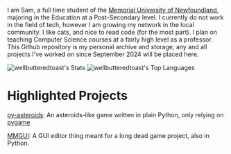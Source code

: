 I am Sam, a full time student of the [Memorial University of Newfoundland](https://mun.ca), majoring in the Education at a Post-Secondary level. I currently do not work in the field of tech, however I am growing my network in the local community. I like cats, and nice to read code (for the most part). I plan on teaching Computer Science courses at a fairly high level as a professor. This Github repository is my personal archive and storage, any and all projects I've worked on since September 2024 will be placed here. 


![wellbutteredtoast's Stats](https://github-readme-stats.vercel.app/api?username=wellbutteredtoast&theme=react&show_icons=true&hide_border=true&count_private=true)
![wellbutteredtoast's Top Languages](https://github-readme-stats.vercel.app/api/top-langs/?username=wellbutteredtoast&theme=react&show_icons=true&hide_border=true&layout=compact)

<!-- # Primary Development Languages

| Language | Rationale | Experience / Skill |
| -------- | --------- | ------------------ |
| Python   | A ubiquitous programming language that can do many tasks. | Intermediate (5y) |
| Lua | A super small, super fast scripting language | Intermediate (2y) |
| C++ | An extremely powerful language, usually in projects like games or IoT. | Beginner (<3y) |
| Go | Weird, but pretty cool and productive. | Beginner (<1y) |
| Ruby | An expressive, unique language I picked up as a hobby. | Beginner (<1y) |
| C# | Microsoft, OOP heavy, it's fine. | Beginner (<2y) | -->
<!-- | JS | Not a fan of web development, but I *can* use JS. | Beginner (<1y) |
| Rust | The syntax is dense, the compiler is pedantic, but it **works.** | Beginner (<1y) |-->

<!--
## [Python](https://www.python.org/)

My most proficient programming language by years of experience is Python. I started learning Python in my spare time during the lockdowns of 2020. I use it primarily for small projects and LeetCode problems, and occasional game development prototypes in [pygame-ce](https://pyga.me). Python is also the language I primarily use on campus. 

For me; Python is a productive language because of how quickly I can spin up a solution without needing to worry to much about static types or a rigid syntax like C++, Rust, among others. It's also fairly fast for an interpreted language, providing rather rapid solutions for most of my day to day issues or problems.

## [Go](https://go.dev)

Go is an interesting language, it's got the "you're in control" feeling of C and C++ but with the batteries-included power of many other languages. Go just works for me, its concurrency has been a game-changer in some of my yet-to-be-published projects. Alongisde Rust and some other newer lower level language, I can see Go being hailed in the future as one of **the** languages to know and master to work in tech.

<!-- ## [Java](https://www.java.com/en/) / [Kotlin](https://kotlinlang.org/)

I will say it, I do not like working with Java. I find its syntax verbose and agonizing, I'll continue to use it considering some big tools are reliant on it. Kotlin is better in terms of syntax, most of the time. At the end of the day these langauges are both fine, productive languages, but I've personally found Java to be a headache and Kotlin to be a slight breath of fresh air when using the JVM.

## [C++ / C](https://en.cppreference.com/w/)

C++ is a powerful language, and it was quite the step up from Python when I started learning C++. I'm learning C++ because of its use in all parts of software development, from applications to game engines to low level systems like the Windows Kernel and many embedded devices and IoT systems around the world. I also tinker with graphics and game development in C++, but as of the time of writing of this I don't have anything that is worth sharing (yet).

## [Rust](https://www.rust-lang.org/)

Rust is the newest language in my repetoire. Being a bit more dense than C++, and having a more pedantic compilation system. Rust is insanely fast, and extremely powerful. I believe that when it comes to level and secure systems, Rust is the future in my opinion. I will continue to use both C++ *and* Rust for the forseeable future.

## [Bash](https://www.gnu.org/software/bash/manual/bash.html)

Bash is a really helpful language for working in a UNIX environment, such as a Linux server, or my Mac that I carry with me. Bash is quirky, and helpful when doing shell shenanigans. I wouldn't exactly use it for anything *big*, but small utilities that are quickly pulled together is what I use it for most, also Python [(venv)](https://docs.python.org/3/library/venv.html) environments, which are really helpful.
-->
# Highlighted Projects

[py-asteroids](https://github.com/wellbutteredtoast/pysteroids): An asteroids-like game written in plain Python, only relying on [pygame](https://pyga.me)

[MMGUI](https://github.com/wellbutteredtoast/mmgui): A GUI editor thing meant for a long dead game project, also in Python.

